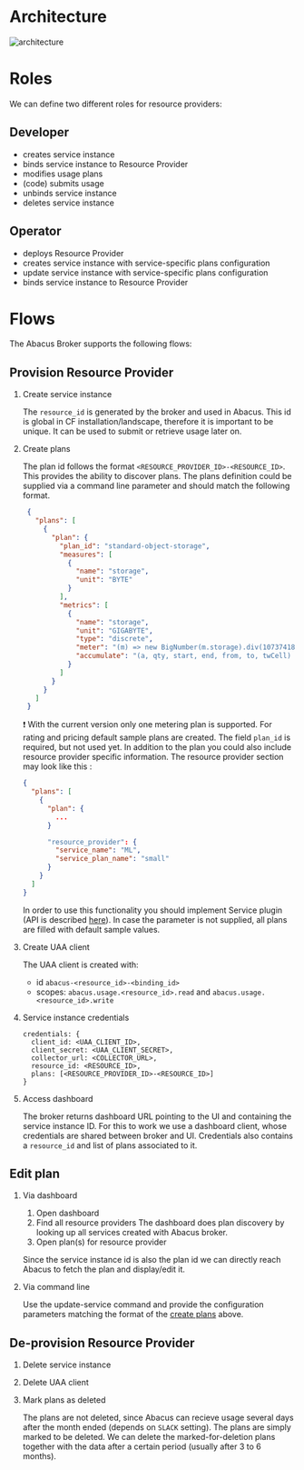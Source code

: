 # Architecture

![architecture](architecture.png)

# Roles

We can define two different roles for resource providers:

## Developer
* creates service instance
* binds service instance to Resource Provider
* modifies usage plans
* (code) submits usage
* unbinds service instance
* deletes service instance

## Operator
* deploys Resource Provider
* creates service instance with service-specific plans configuration
* update service instance with service-specific plans configuration
* binds service instance to Resource Provider

# Flows
The Abacus Broker supports the following flows:

## Provision Resource Provider
1. Create service instance

   The `resource_id` is generated by the broker and used in Abacus. This id is global in CF installation/landscape, therefore it is important to be unique. It can be used to submit or retrieve usage later on.

1. Create plans

   The plan id follows the format `<RESOURCE_PROVIDER_ID>-<RESOURCE_ID>`. This provides the ability to discover plans.
   The plans definition could be supplied via a command line parameter and should match the following format.
   ```json
    {
      "plans": [
        {
          "plan": {
            "plan_id": "standard-object-storage",
            "measures": [
              {
                "name": "storage",
                "unit": "BYTE"
              }
            ],
            "metrics": [
              {
                "name": "storage",
                "unit": "GIGABYTE",
                "type": "discrete",
                "meter": "(m) => new BigNumber(m.storage).div(1073741824).toNumber()",
                "accumulate": "(a, qty, start, end, from, to, twCell) => end < from || end >= to ? null : Math.max(a, qty)"
              }
            ]
          }
        }
      ]
    }
   ```
   :exclamation: With the current version only one metering plan is supported. For rating and pricing default sample plans are created. The field `plan_id` is required, but not used yet. In addition to the plan you could also include resource provider specific information. The resource provider section may look like this : 
    ```json
    {
      "plans": [
        {
          "plan": {
            ...
          }

          "resource_provider": {
            "service_name": "ML",
            "service_plan_name": "small"
          }
        }
      ]
    }
   ```
    In order to use this functionality you should implement Service plugin (API is described [here](https://github.com/cloudfoundry-incubator/cf-abacus-broker/blob/master/lib/plugins/provisioning/src/index.js)). 
    In case the parameter is not supplied, all plans are filled with default sample values.

1. Create UAA client

   The UAA client is created with:
   * id `abacus-<resource_id>-<binding_id>`
   * scopes: `abacus.usage.<resource_id>.read` and `abacus.usage.<resource_id>.write`

1. Service instance credentials

   ```
   credentials: {
     client_id: <UAA_CLIENT_ID>,
     client_secret: <UAA_CLIENT_SECRET>,
     collector_url: <COLLECTOR_URL>,
     resource_id: <RESOURCE_ID>,
     plans: [<RESOURCE_PROVIDER_ID>-<RESOURCE_ID>]
   }
   ```

1. Access dashboard

   The broker returns dashboard URL pointing to the UI and containing the service instance ID. For this to work we use a dashboard client, whose credentials are shared between broker and UI. Credentials also contains a `resource_id` and list of plans associated to it.

## Edit plan
1. Via dashboard

    1. Open dashboard
    1. Find all resource providers
      The dashboard does plan discovery by looking up all services created with Abacus broker.
    1. Open plan(s) for resource provider

      Since the service instance id is also the plan id we can directly reach Abacus to fetch the plan and display/edit it.
1. Via command line

    Use the update-service command and provide the configuration parameters matching the format of the [create plans](#provision-resource-provider) above.

## De-provision Resource Provider
1. Delete service instance
1. Delete UAA client
1. Mark plans as deleted

   The plans are not deleted, since Abacus can recieve usage several days after the month ended (depends on `SLACK` setting). The plans are simply marked to be deleted. We can delete the marked-for-deletion plans together with the data after a certain period (usually after 3 to 6 months).
